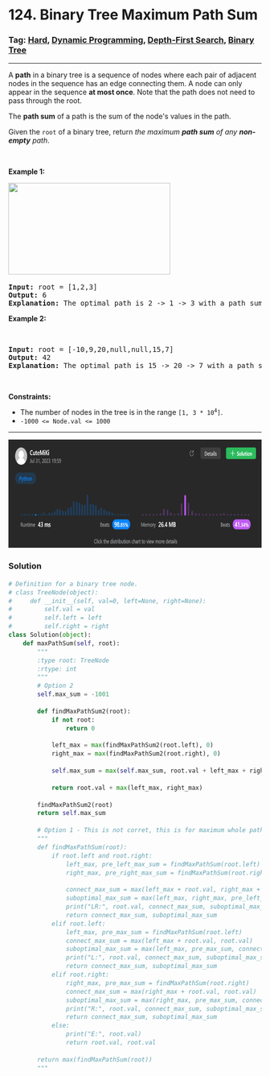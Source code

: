 # 124. Binary Tree Maximum Path Sum
### Tag: [Hard](https://github.com/TheOnlyMiki/LeetCode-For-Fun/tree/main#hard-level), [Dynamic Programming](https://github.com/TheOnlyMiki/LeetCode-For-Fun/tree/main#dynamic-programming), [Depth-First Search](https://github.com/TheOnlyMiki/LeetCode-For-Fun/tree/main#depth-first-search), [Binary Tree](https://github.com/TheOnlyMiki/LeetCode-For-Fun/tree/main#binary-tree)
---
<div class="px-5 pt-4"><div class="flex"></div><div class="_1l1MA" data-track-load="description_content"><p>A <strong>path</strong> in a binary tree is a sequence of nodes where each pair of adjacent nodes in the sequence has an edge connecting them. A node can only appear in the sequence <strong>at most once</strong>. Note that the path does not need to pass through the root.</p>

<p>The <strong>path sum</strong> of a path is the sum of the node's values in the path.</p>

<p>Given the <code>root</code> of a binary tree, return <em>the maximum <strong>path sum</strong> of any <strong>non-empty</strong> path</em>.</p>

<p>&nbsp;</p>
<p><strong class="example">Example 1:</strong></p>
<img alt="" src="https://assets.leetcode.com/uploads/2020/10/13/exx1.jpg" style="width: 322px; height: 182px;">
<pre><strong>Input:</strong> root = [1,2,3]
<strong>Output:</strong> 6
<strong>Explanation:</strong> The optimal path is 2 -&gt; 1 -&gt; 3 with a path sum of 2 + 1 + 3 = 6.
</pre>

<p><strong class="example">Example 2:</strong></p>
<img alt="" src="https://assets.leetcode.com/uploads/2020/10/13/exx2.jpg">
<pre><strong>Input:</strong> root = [-10,9,20,null,null,15,7]
<strong>Output:</strong> 42
<strong>Explanation:</strong> The optimal path is 15 -&gt; 20 -&gt; 7 with a path sum of 15 + 20 + 7 = 42.
</pre>

<p>&nbsp;</p>
<p><strong>Constraints:</strong></p>

<ul>
	<li>The number of nodes in the tree is in the range <code>[1, 3 * 10<sup>4</sup>]</code>.</li>
	<li><code>-1000 &lt;= Node.val &lt;= 1000</code></li>
</ul>
</div></div>

---
<img src="Submit.png" width="700" height="215" />

### Solution

```python
# Definition for a binary tree node.
# class TreeNode(object):
#     def __init__(self, val=0, left=None, right=None):
#         self.val = val
#         self.left = left
#         self.right = right
class Solution(object):
    def maxPathSum(self, root):
        """
        :type root: TreeNode
        :rtype: int
        """
        # Option 2
        self.max_sum = -1001

        def findMaxPathSum2(root):
            if not root:
                return 0

            left_max = max(findMaxPathSum2(root.left), 0)
            right_max = max(findMaxPathSum2(root.right), 0)

            self.max_sum = max(self.max_sum, root.val + left_max + right_max)

            return root.val + max(left_max, right_max)

        findMaxPathSum2(root)
        return self.max_sum
         
        # Option 1 - This is not corret, this is for maximum whole path
        """
        def findMaxPathSum(root):
            if root.left and root.right:
                left_max, pre_left_max_sum = findMaxPathSum(root.left)
                right_max, pre_right_max_sum = findMaxPathSum(root.right)

                connect_max_sum = max(left_max + root.val, right_max + root.val, root.val, left_max + right_max + root.val)
                suboptimal_max_sum = max(left_max, right_max, pre_left_max_sum, pre_right_max_sum, connect_max_sum)
                print("LR:", root.val, connect_max_sum, suboptimal_max_sum)
                return connect_max_sum, suboptimal_max_sum
            elif root.left:
                left_max, pre_max_sum = findMaxPathSum(root.left)
                connect_max_sum = max(left_max + root.val, root.val)
                suboptimal_max_sum = max(left_max, pre_max_sum, connect_max_sum)
                print("L:", root.val, connect_max_sum, suboptimal_max_sum)
                return connect_max_sum, suboptimal_max_sum
            elif root.right:
                right_max, pre_max_sum = findMaxPathSum(root.right)
                connect_max_sum = max(right_max + root.val, root.val)
                suboptimal_max_sum = max(right_max, pre_max_sum, connect_max_sum)
                print("R:", root.val, connect_max_sum, suboptimal_max_sum)
                return connect_max_sum, suboptimal_max_sum
            else:
                print("E:", root.val)
                return root.val, root.val

        return max(findMaxPathSum(root))
        """
```
